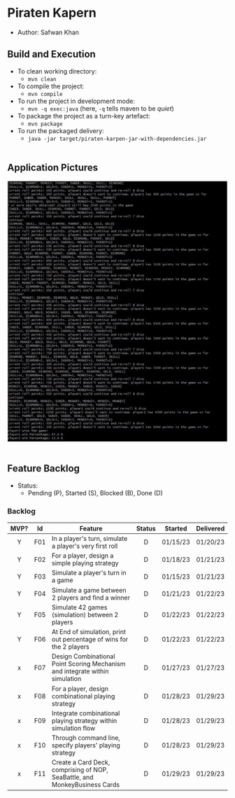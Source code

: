 # Piraten Kapern
  * Author: Safwan Khan
 

## Build and Execution

  * To clean working directory:
    * `mvn clean`
  * To compile the project:
    * `mvn compile`
  * To run the project in development mode:
    * `mvn -q exec:java` (here, `-q` tells maven to be _quiet_)
  * To package the project as a turn-key artefact:
    * `mvn package`
  * To run the packaged delivery:
    * `java -jar target/piraten-karpen-jar-with-dependencies.jar`
    <br> 


## Application Pictures
  ![](https://raw.githubusercontent.com/SafwanKhan112358/PiratenKapern-Simulator/refs/heads/main/Sample%20Simulation.jpeg)  
  <br>
## Feature Backlog

 * Status: 
   * Pending (P), Started (S), Blocked (B), Done (D)
 

### Backlog 

| MVP? | Id  | Feature  | Status  |  Started  | Delivered |
| :-:  |:-:  |---       | :-:     | :-:       | :-:       |
| Y   | F01 | In a player's turn, simulate a player's very first roll | D | 01/15/23 | 01/20/23 |
| Y   | F02 | For a player, design a simple playing strategy |  D | 01/18/23  | 01/21/23  |
| Y   | F03 | Simulate a player's turn in a game | D | 01/15/23 | 01/21/23  |
| Y   | F04 | Simulate a game between 2 players and find a winner | D | 01/21/23 | 01/22/23  |
| Y   | F05 | Simulate 42 games (simulation) between 2 players |  D  | 01/22/23 | 01/22/23  |
| Y   | F06 | At End of simulation, print out percentage of wins for the 2 players |  D  | 01/22/23 |  01/22/23 |
| x   | F07 | Design Combinational Point Scoring Mechanism and integrate within simulation |  D  | 01/27/23 | 01/27/23  |
| x   | F08 | For a player, design combinational playing strategy |  D  | 01/28/23 | 01/29/23 |
| x   | F09 | Integrate combinational playing strategy within simulation flow |  D  | 01/28/23 | 01/29/23|
| x   | F10| Through command line, specify players' playing strategy |  D  | 01/28/23 | 01/29/23  |
| x   | F11| Create a Card Deck, comprising of NOP, SeaBattle, and MonkeyBusiness Cards |  D  | 01/29/23 | 01/29/23  |
